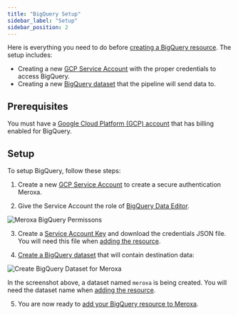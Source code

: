 ```yaml
---
title: "BigQuery Setup"
sidebar_label: "Setup"
sidebar_position: 2
---
```


Here is everything you need to do before [creating a BigQuery resource](docs/destinations/bigquery/add-resource). The setup includes:

- Creating a new [GCP Service Account](https://cloud.google.com/docs/authentication/getting-started#creating_a_service_account) with the proper credentials to access BigQuery.
- Creating a new [BigQuery dataset](https://cloud.google.com/bigquery/docs/datasets) that the pipeline will send data to.


## Prerequisites

You must have a [Google Cloud Platform (GCP) account](https://cloud.google.com) that has billing enabled for BigQuery.

## Setup

To setup BigQuery, follow these steps:

1. Create a new [GCP Service Account](https://cloud.google.com/docs/authentication/getting-started#creating_a_service_account) to create a secure authentication Meroxa. 

2. Give the Service Account the role of [BigQuery Data Editor](https://cloud.google.com/bigquery/docs/access-control).

<div style={{ textAlign: "center" }}>
  <img alt="Meroxa BigQuery Permissons" style={{ maxWidth: "500px" }} src="/images/docs/destinations/bigquery/bigquery-permissions.png" />
</div>

3. Create a [Service Account Key](https://cloud.google.com/docs/authentication/getting-started) and download the credentials JSON file. You will need this file when [adding the resource](/docs/destinations/bigquery/add-resource).

4. [Create a BigQuery dataset](https://cloud.google.com/bigquery/docs/datasets) that will contain destination data:

![Create BigQuery Dataset for Meroxa](/images/docs/destinations/bigquery/create-dataset.png)

In the screenshot above, a dataset named `meroxa` is being created. You will need the dataset name when [adding the resource](/docs/destinations/bigquery/add-resource).

5. You are now ready to [add your BigQuery resource to Meroxa](/docs/destinations/bigquery/add-resource).